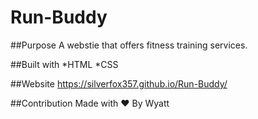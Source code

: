 # Run-Buddy

##Purpose
A webstie that offers fitness training services.

##Built with
*HTML
*CSS

##Website
https://silverfox357.github.io/Run-Buddy/

##Contribution
Made with ❤️ By Wyatt
